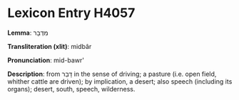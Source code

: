 # Lexicon Entry H4057

**Lemma**: מִדְבָּר

**Transliteration (xlit)**: midbâr

**Pronunciation**: mid-bawr'

**Description**:
from דָבַר in the sense of driving; a pasture (i.e. open field, whither cattle are driven); by implication, a desert; also speech (including its organs); desert, south, speech, wilderness.
